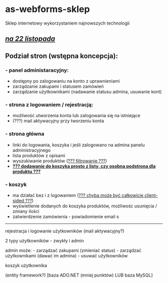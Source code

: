# as-webforms-sklep

Sklep internetowy wykorzystaniem najnowszych technologii

## <u>**_na 22 listopada_**</u>

## Podział stron (wstępna koncepcja):
### - panel administaracyjny:
- dostępny po zalogowaniu na konto z uprawnieniami
- zarządzanie zakupami i statusem zamówień
- zarządzanie użytkownikami (nadawanie statusu admina, usuwanie kont)
### - strona z logowaniem / rejestracją:
- możliwość utworzenia konta lub zalogowania się na istniejące
- (???) mail aktywacyjny przy tworzeniu konta
### - strona główna
- linki do logowania, koszyka i jeśli zalogowano na admina panelu administracyjnego
- lista produktów z opisami
- wyszukiwanie produktów (<u>??? filtrowanie ???</u>)
- <b><u>??? dodawanie do koszyka prosto z listy, czy osobna podstrona dla produktu ???</u></b>
### - koszyk
- ma działać bez i z logowaniem (<u>??? chyba może być całkowicie client-sided ???</u>)
- wyświetlenie dodanych do koszyka produktów, możliwośc usunięcia / zmiany ilości
- zatwierdzenie zamówienia - powiadomienie email
s
<hr>
rejestracja i logowanie użytkowników (mail aktywacyjny?)

2 typy użytkowników - zwykły i admin

admin może:
	- zarządzać zakupami (zmieniać status)
	- zarządzać użytkownikami (dawać im admina)
	- usuwać użytkowników
	
koszyk użytkownika

(entity framework?)
[baza ADO.NET (mniej punktów) LUB baza MySQL]

